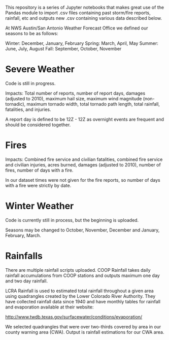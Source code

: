 This repository is a series of Jupyter notebooks that makes great use of the Pandas module to import .csv files containing past storm/fire reports, rainfall, etc and outputs new .csv containing various data described below.

At NWS Austin/San Antonio Weather Forecast Office we defined our seasons to be as follows:

Winter: December, January, February
Spring: March, April, May
Summer: June, July, August
Fall: September, October, November

# Severe Weather

Code is still in progress.

Impacts: Total number of reports, number of report days, damages (adjusted to 2010), maximum hail size, maximum wind magnitude (non-tornadic), maximum tornado width, total tornado path length, total rainfall, fatalities, and injuries. 

A report day is defined to be 12Z - 12Z as overnight events are frequent and should be considered together. 

# Fires

Impacts: Combined fire service and civilian fatalities, combined fire service and civilian injuries, acres burned, damages (adjusted to 2010), number of fires, number of days with a fire. 

In our dataset times were not given for the fire reports, so number of days with a fire were strictly by date.

# Winter Weather 

Code is currently still in process, but the beginning is uploaded. 

Seasons may be changed to October, November, December and January, February, March. 

# Rainfalls

There are multiple rainfall scripts uploaded. COOP Rainfall takes daily rainfall accumulations from COOP stations and outputs maximum one day and two day rainfall. 

LCRA Rainfall is used to estimated total rainfall throughout a given area using quadrangles created by the Lower Colorado River Authority. 
They have collected rainfall data since 1940 and have monthly tables for rainfall and evaporation available at their website: 

http://www.twdb.texas.gov/surfacewater/conditions/evaporation/

We selected quadrangles that were over two-thirds covered by area in our county warning area (CWA). Output is rainfall estimations for our CWA area.
